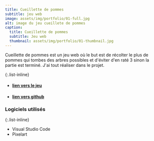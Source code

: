 ```yaml
---
title: Cueillette de pommes
subtitle: jeu web
image: assets/img/portfolio/01-full.jpg
alt: image du jeu cueillete de pommes
caption:
  title: Cueillette de pommes
  subtitle: Jeu web
  thumbnail: assets/img/portfolio/01-thumbnail.jpg
---
```

Cueillette de pommes est un jeu web où le but est de récolter le plus de pommes qui tombes des arbres possibles et d'éviter d'en raté 3 sinon la partie est terminé. J'ai tout réaliser dans le projet.

{:.list-inline}

- #### [lien vers le jeu](https://etennecharron.github.io/jeu_cueillette_pommes/)
- #### [lien vers github](https://github.com/etennecharron/jeu_cueillette_pommes)

### Logiciels utilisés

{:.list-inline}
- Visual Studio Code
- Pixelart

